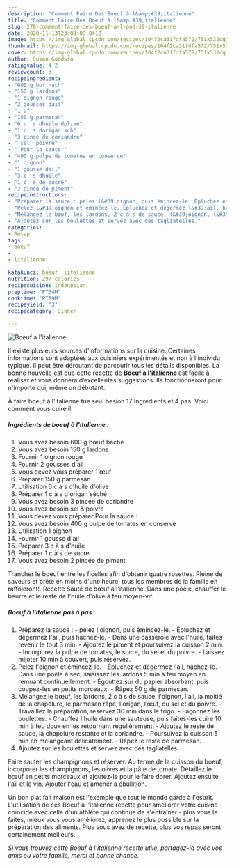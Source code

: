 ```yaml
---
description: "Comment Faire Des Boeuf à l&amp;#39;italienne"
title: "Comment Faire Des Boeuf à l&amp;#39;italienne"
slug: 278-comment-faire-des-boeuf-a-l-and-39-italienne
date: 2020-11-13T23:08:08.841Z
image: https://img-global.cpcdn.com/recipes/104f2ca31fdfa572/751x532cq70/boeuf-a-litalienne-photo-principale-de-la-recette.jpg
thumbnail: https://img-global.cpcdn.com/recipes/104f2ca31fdfa572/751x532cq70/boeuf-a-litalienne-photo-principale-de-la-recette.jpg
cover: https://img-global.cpcdn.com/recipes/104f2ca31fdfa572/751x532cq70/boeuf-a-litalienne-photo-principale-de-la-recette.jpg
author: Susan Goodwin
ratingvalue: 4.2
reviewcount: 3
recipeingredient:
- "600 g buf hach"
- "150 g lardons"
- "1 oignon rouge"
- "2 gousses dail"
- "1 uf"
- "150 g parmesan"
- "6 c  s dhuile dolive"
- "1 c  s dorigan sch"
- "3 pince de coriandre"
- " sel  poivre"
- " Pour la sauce "
- "400 g pulpe de tomates en conserve"
- "1 oignon"
- "1 gousse dail"
- "3 c  s dhuile"
- "1 c  s de sucre"
- "2 pince de piment"
recipeinstructions:
- "Préparez la sauce : pelez l&#39;oignon, puis émincez-le. Épluchez et dégermez l&#39;ail, puis hachez-le. Dans une casserole avec l&#39;huile, faites revenir le tout 3 min. Ajoutez le piment et poursuivez la cuisson 2 min. Incorporez la pulpe de tomates, le sucre, du sel et du poivre. Laissez mijoter 10 min à couvert, puis réservez."
- "Pelez l&#39;oignon et émincez-le. Épluchez et dégermez l&#39;ail, hachez-le. Dans une poêle à sec, saisissez les lardons 5 min à feu moyen en remuant continuellement. Égouttez sur du papier absorbant, puis coupez-les en petits morceaux. Râpez 50 g de parmesan."
- "Mélangez le bœuf, les lardons, 2 c à s de sauce, l&#39;oignon, l&#39;ail, la moitié de la chapelure, le parmesan râpé, l&#39;origan, l’œuf, du sel et du poivre. Travaillez la préparation, réservez 30 min dans le frigo. Façonnez les boulettes. Chauffez l&#39;huile dans une sauteuse, puis faites-les cuire 10 min à feu doux en les retournant régulièrement. Ajoutez le reste de sauce, la chapelure restante et la coriandre. Poursuivez la cuisson 5 min en mélangeant délicatement. Râpez le reste de parmesan."
- "Ajoutez sur les boulettes et servez avec des tagliatelles."
categories:
- Resep
tags:
- boeuf
- 
- litalienne

katakunci: boeuf  litalienne 
nutrition: 297 calories
recipecuisine: Indonesian
preptime: "PT34M"
cooktime: "PT59M"
recipeyield: "3"
recipecategory: Dinner

---
```



![Boeuf à l&#39;italienne](https://img-global.cpcdn.com/recipes/104f2ca31fdfa572/751x532cq70/boeuf-a-litalienne-photo-principale-de-la-recette.jpg)

Il existe plusieurs sources d'informations sur la cuisine. Certaines informations sont adaptées aux cuisiniers expérimentés et non à l'individu typique. Il peut être déroutant de parcourir tous les détails disponibles. La bonne nouvelle est que cette recette de <strong> Boeuf à l&#39;italienne </strong> est facile à réaliser et vous donnera d’excellentes suggestions. Ils fonctionneront pour n'importe qui, même un débutant.

<!--inarticleads1-->

À faire boeuf à l&#39;italienne tue seul besion 17 Ingrédients et 4 pas. Voici comment vous cuire il.

##### Ingrédients de boeuf à l&#39;italienne :

1. Vous avez besoin 600 g bœuf haché
1. Vous avez besoin 150 g lardons
1. Fournir 1 oignon rouge
1. Fournir 2 gousses d&#39;ail
1. Vous devez vous préparer 1 œuf
1. Préparer 150 g parmesan
1. Utilisation 6 c à s d&#39;huile d&#39;olive
1. Préparer 1 c à s d&#39;origan séché
1. Vous avez besoin 3 pincée de coriandre
1. Vous avez besoin  sel &amp; poivre
1. Vous devez vous préparer  Pour la sauce :
1. Vous avez besoin 400 g pulpe de tomates en conserve
1. Utilisation 1 oignon
1. Fournir 1 gousse d&#39;ail
1. Préparer 3 c à s d&#39;huile
1. Préparer 1 c à s de sucre
1. Vous avez besoin 2 pincée de piment


Trancher le boeuf entre les ficelles afin d&#39;obtenir quatre rosettes. Pleine de saveurs et prête en moins d&#39;une heure, tous les membres de la famille en raffoleront!. Recette Sauté de bœuf à l&#39;italienne. Dans une poêle, chauffer le beurre et le reste de l&#39;huile d&#39;olive à feu moyen-vif. 

<!--inarticleads2-->

##### Boeuf à l&#39;italienne pas à pas :

1. Préparez la sauce : - pelez l&#39;oignon, puis émincez-le. - Épluchez et dégermez l&#39;ail, puis hachez-le. - Dans une casserole avec l&#39;huile, faites revenir le tout 3 min. - Ajoutez le piment et poursuivez la cuisson 2 min. - Incorporez la pulpe de tomates, le sucre, du sel et du poivre. - Laissez mijoter 10 min à couvert, puis réservez.
1. Pelez l&#39;oignon et émincez-le. - Épluchez et dégermez l&#39;ail, hachez-le. - Dans une poêle à sec, saisissez les lardons 5 min à feu moyen en remuant continuellement. - Égouttez sur du papier absorbant, puis coupez-les en petits morceaux. - Râpez 50 g de parmesan.
1. Mélangez le bœuf, les lardons, 2 c à s de sauce, l&#39;oignon, l&#39;ail, la moitié de la chapelure, le parmesan râpé, l&#39;origan, l’œuf, du sel et du poivre. - Travaillez la préparation, réservez 30 min dans le frigo. - Façonnez les boulettes. - Chauffez l&#39;huile dans une sauteuse, puis faites-les cuire 10 min à feu doux en les retournant régulièrement. - Ajoutez le reste de sauce, la chapelure restante et la coriandre. - Poursuivez la cuisson 5 min en mélangeant délicatement. - Râpez le reste de parmesan.
1. Ajoutez sur les boulettes et servez avec des tagliatelles.


Faire sauter les champignons et réserver. Au terme de la cuisson du boeuf, incorporer les champignons, les olives et la pâte de tomate. Détaillez le bœuf en petits morceaux et ajoutez-le pour le faire dorer. Ajoutez ensuite l&#39;ail et le vin. Ajouter l&#39;eau et amener à ébullition. 

<!--inarticleads1-->

<p>
Un bon plat fait maison est l'exemple que tout le monde garde à l'esprit. L'utilisation de ces Boeuf à l&#39;italienne recette pour améliorer votre cuisine coïncide avec celle d'un athlète qui continue de s'entraîner - plus vous le faites, mieux vous vous améliorez, apprenez le plus possible sur la préparation des aliments. Plus vous avez de recette, plus vos repas seront certainement meilleurs.
</p>

<p>
<i>Si vous trouvez cette Boeuf à l&#39;italienne recette utile, partagez-la avec vos amis ou votre famille, merci et bonne chance.</i>
</p>

